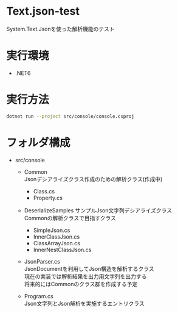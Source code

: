 # Text.json-test
System.Text.Jsonを使った解析機能のテスト

# 実行環境
* .NET6

# 実行方法
```sh
dotnet run --project src/console/console.csproj
```

# フォルダ構成
* src/console
  * Common  
    Jsonデシアライズクラス作成のための解析クラス(作成中)
    * Class.cs
    * Property.cs

  * DeserializeSamples
    サンプルJson文字列デシアライズクラス  
    Commonの解析クラスで目指すクラス
    * SimpleJson.cs
    * InnerClassJson.cs
    * ClassArrayJson.cs
    * InnerNestClassJson.cs

  * JsonParser.cs  
    JsonDocumentを利用してJson構造を解析するクラス  
    現在の実装では解析結果を出力用文字列を出力する  
    将来的にはCommonのクラス群を作成する予定

  * Program.cs  
    Json文字列とJson解析を実施するエントリクラス
